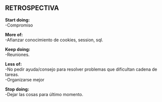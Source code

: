 ## RETROSPECTIVA

<p><b>Start doing:</b>
<br>-Compromiso


<p><b>More of:</b>
<br>-Afianzar conocimiento de cookies, session, sql.

<p><b>Keep doing:</b>
<br>-Reuniones.

<p><b>Less of:</b>
<br>-No pedir ayuda/consejo para resolver problemas que dificultan cadena de tareas.
<br>-Organizarse mejor

<p><b>Stop doing:</b>
<br>-Dejar las cosas para último momento.

